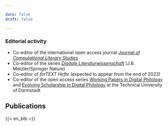 ```yaml
---

date: false
draft: false

---
```


### Editorial activity
- Co-editor of the international open access journal [*Journal of Computational Literary Studies*](https://jcls.io) 
- Co-editor of the series [*Digitale Literaturwissenschaft*](https://www.springer.com/series/16777)  (J.B. Metzler/Springer Nature)
- Co-editor of <em> forTEXT Hefte </em> (expected to appear from the end of 2023)
- Co-editor of the open access series [Working Papers in Digital Philology](https://www.ulb.tu-darmstadt.de/tujournals/0003.en.jsp) and [Evolving Scholarship in Digital Philology](https://www.ulb.tu-darmstadt.de/tujournals/0002.en.jsp) at the Technical University of Darmstadt

## Publications
{{< en_bib >}}
